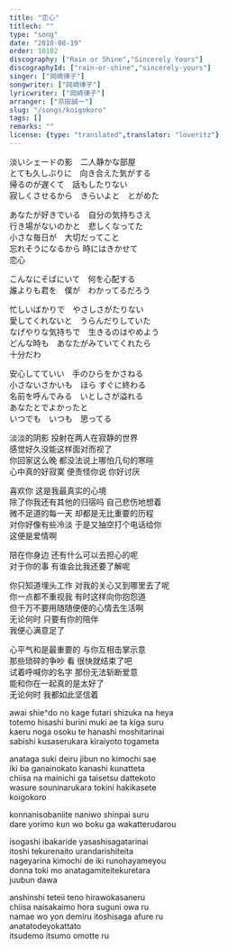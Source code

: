 ```yaml
---
title: "恋心"
titlech: ""
type: "song"
date: "2010-08-19"
order: 10102
discography: ["Rain or Shine","Sincerely Yours"]
discographyId: ["rain-or-shine","sincerely-yours"]
singer: ["岡崎律子"]
songwriter: ["岡崎律子"]
lyricwriter: ["岡崎律子"]
arranger: ["京田誠一"]
slug: "/songs/koigokoro"
tags: []
remarks: ""
license: {type: "translated",translator: "loveritz"}
---
```


淡いシェードの影　二人静かな部屋   
とても久しぶりに　向き合えた気がする   
帰るのが遅くて　話もしたりない   
寂しくさせるから　きらいよと　とがめた   
  
あなたが好きでいる　自分の気持ちさえ   
行き場がないのかと　悲しくなってた   
小さな毎日が　大切だってこと   
忘れそうになるから 時にはきかせて   
恋心   
  
こんなにそばにいて　何を心配する   
誰よりも君を　僕が　わかってるだろう   
  
忙しいばかりで　やさしさがたりない   
愛してくれないと　うらんだりしていた   
なげやりな気持ちで　生きるのはやめよう   
どんな時も　あなたがみていてくれたら　   
十分だわ   
  
安心してていい　手のひらをかさねる   
小さないさかいも　ほら すぐに終わる   
名前を呼んでみる　いとしさが溢れる   
あなたとでよかったと　   
いつでも　いつも　思ってる  

<!-- 翻译 -->

淡淡的阴影 投射在两人在寂静的世界   
感觉好久没能这样面对而视了   
你回家这么晚 都没法说上哪怕几句的寒暄   
心中真的好寂寞 便责怪你说 你好讨厌   
  
喜欢你 这是我最真实的心境   
除了你我还有其他的归宿吗 自己悲伤地想着   
微不足道的每一天 却都是无比重要的历程   
对你好像有些冷淡 于是又抽空打个电话给你   
这便是爱情啊   
  
陪在你身边 还有什么可以去担心的呢   
对于你的事 有谁会比我还要了解呢   
  
你只知道埋头工作 对我的关心又到哪里去了呢   
你一点都不重视我 有时这样向你抱怨道   
但千万不要用随随便便的心情去生活啊   
无论何时 只要有你的陪伴   
我便心满意足了   
  
心平气和是最重要的 与你互相击掌示意   
那些琐碎的争吵 看 很快就结束了吧   
试着呼喊你的名字 那份无法斩断爱意   
能和你在一起真的是太好了   
无论何时 我都如此坚信着  

awai shie^do no kage futari shizuka na heya   
totemo hisashi burini muki ae ta kiga suru   
kaeru noga osoku te hanashi moshitarinai   
sabishi kusaserukara kiraiyoto togameta   
  
anataga suki deiru jibun no kimochi sae   
iki ba ganainokato kanashi kunatteta   
chiisa na mainichi ga taisetsu dattekoto   
wasure souninarukara tokini hakikasete   
koigokoro   
  
konnanisobaniite naniwo shinpai suru   
dare yorimo kun wo boku ga wakatterudarou   
  
isogashi ibakaride yasashisagatarinai   
itoshi tekurenaito urandarishiteita   
nageyarina kimochi de iki runohayameyou   
donna toki mo anatagamiteitekuretara   
juubun dawa   
  
anshinshi teteii teno hirawokasaneru   
chiisa naisakaimo hora suguni owa ru   
namae wo yon demiru itoshisaga afure ru   
anatatodeyokattato   
itsudemo itsumo omotte ru
